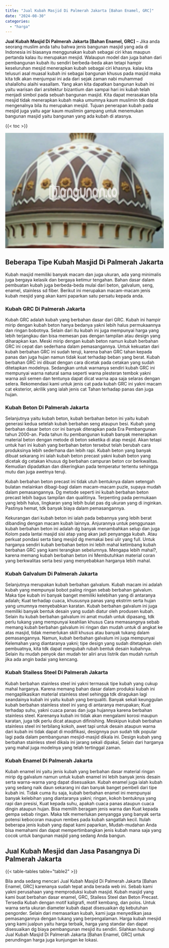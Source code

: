 ```yaml
---
title: "Jual Kubah Masjid Di Palmerah Jakarta [Bahan Enamel, GRC]"
date: "2024-08-30"
categories: 
  - "harga"
---
```


**Jual Kubah Masjid Di Palmerah Jakarta \[Bahan Enamel, GRC\]** – Jika anda seorang muslim anda tahu bahwa jenis bangunan masjid yang ada di Indonesia ini biasanya menggunakan kubah sebagai ciri khas maupun pertanda kalau itu merupakan mesjid. Walaupun model dan juga bahan dari pembangunan kubah itu sendiri berbeda-beda akan tetapi hampir keseluruhan mesjid menerapkan kubah sebagai ciri khasnya. kalau kita telusuri asal muasal kubah ini sebagai bangunan khusus pada masjid maka kita tdk akan menjumpai ini ada dari sejak zaman nabi muhammad shalallohu alaihi wasallam. Yang akan kita dapatkan bangunan kubah ini yaitu warisan dari arsitektur bizantium dan sampai hari ini kubah telah menjadi simbol pada sebuah bangunan masjid. Kita dapat merasakan bila mesjid tidak menerapkan kubah maka umumnya kaum muslimin tdk dapat mengenalnya bila itu merupakan mesjid. Tujuan penerapan kubah pada mesjid juga yaitu agar kaum muslimin gampang untuk menemukan bangunan masjid yaitu bangunan yang ada kubah di atasnya.

{{< toc >}}

![Jual Kubah Masjid Di Palmerah Jakarta [Bahan Enamel, GRC]](/images/jual-kubah-masjid-41.png)

## Beberapa Tipe Kubah Masjid Di Palmerah Jakarta

Kubah masjid memiliki banyak macam dan juga ukuran, ada yang minimalis juga bergaya kelasik dan bergaya ketimur tengahan. Bahan dasar dalam pembuatan kubah juga berbeda-beda mulai dari beton, galvalum, seng, enamel, stainless sd fiber. Berikut ini merupakan macam-macam jenis kubah mesjid yang akan kami paparkan satu persatu kepada anda.

### Kubah GRC Di Palmerah Jakarta

Kubah GRC adalah kubah yang berbahan dasar dari GRC. Kubah ini hampir mirip dengan kubah beton hanya bedanya yakni lebih halus permukaannya dan ringan bobotnya. Selain dari itu kubah ini juga mempunyai harga yang lebih terjangkau dan bisa memesan pas dengan tampilan atau design yang diharapkan kan. Meski mirip dengan kubah beton namun kubah berbahan GRC ini cepat dan sederhana dalam pemasangannya. Untuk kekuatan dari kubah berbahan GRC ini sudah teruji, karena bahan GRC tahan kepada panas dan juga hujan namun tidak kuat terhadap beban yang berat. Kubah berbahan GRC ini dibuat dengan cara dicetak pada cetakan yang sudah ditetapkan modelnya. Sedangkan untuk warnanya sendiri kubah GRC ini mempunyai warna natural sama seperti warna plesteran tembok yakni warna asli semen dan tentunya dapat dicat warna apa saja selaras dengan selera. Rekomendasi kami untuk jenis cat pada kubah GRC ini yakni macam cat eksterior, akrilik yang ialah jenis cat Tahan terhadap panas dan juga hujan.

### Kubah Beton Di Palmerah Jakarta

Selanjutnya yaitu kubah beton, kubah berbahan beton ini yaitu kubah generasi kedua setelah kubah berbahan seng ataupun besi. Kubah yang berbahan dasar beton cor ini banyak diterapkan pada Era Pembangunan tahun 2000-an. Pada tahun itu pembangunan kubah banyak menerapkan material beton dengan metode di beton seketika di atap mesjid. Akan tetapi untuk hari ini kubah yang berbahan beton tersebut telah berubah cara produksinya lebih sederhana dan lebih rapi. Kubah beton yang banyak dibuat sekarang ini ialah kubah beton precast yakni kubah beton yang dicetak dg cetakan khusus dg berbahan campuran beton cor berkwalitas. Kemudian dipadatkan dan dikeringkan pada temperatur tertentu sehingga mutu dan juga awetnya teruji.

Kubah berbahan beton precast ini tidak utuh bentuknya dalam setengah bulatan melainkan dibagi-bagi dalam macam-macam puzle, supaya mudah dalam pemasangannya. Dg metode seperti ini kubah berbahan beton precast lebih bagus tampilan dan qualitinya. Terpenting pada permukaan yang lebih halus, lingkaran yang lebih bulat pas dg ukuran yang di inginkan. Pastinya hemat, tdk banyak biaya dalam pemasangannya.

Kekurangan dari kubah beton ini ialah pada bebannya yang lebih berat dibanding dengan macam kubah lainnya. Anjurannya untuk penggunaan kubah berbahan beton ini adalah dg banyak menambahkan selup dan juga Kolom pada lantai masjid sisi atap yang akan jadi penyangga kubah. Atau perkuat pondasi serta tiang mesjid dg memakai besi ulir yang full. Untuk harganya sendiri kubah berbahan beton ini lebih mahal ketimbang kubah berbahan GRC yang kami terangkan sebelumnya. Mengapa lebih mahal?, karena memang kubah berbahan beton ini Membutuhkan material coran yang berkwalitas serta besi yang menyebabkan harganya lebih mahal.

### Kubah Galvalum Di Palmerah Jakarta

Selanjutnya merupakan kubah berbahan galvalum. Kubah macam ini adalah kubah yang mempunyai bobot paling ringan sebab berbahan galvalum. Maka tipe kubah ini banyak banget memiliki kelebihan yang di antaranya adalah; Kuat terhadap cuaca, khususnya panas yang ekstrim serta hujan yang umumnya menyebabkan karatan. Kubah berbahan galvalum ini juga memiliki banyak bentuk desain yang sudah diatur oleh produsen kubah. Selain itu kubah berbahan galvalum ini amat mudah untuk dipasang, tdk perlu tukang yang mempunyai keahlian khusus Cara memasangnya sebab memang kubah berbahan galvalum ini ringan dan mudah untuk di angkat ke atas masjid, tidak memerlukan skill khusus atau banyak tukang dalam pemasangannya. Namun, kubah berbahan galvalum ini juga mempunyai Kelemahan yang diantaranya yakni; tipe design yang sudah ditetapkan oleh pembuatnya, kita tdk dapat mengubah rubah bentuk desain kubahnya. Selain itu mudah penyok dan mudah ter aliri arus listrik dan mudah runtuh jika ada angin badai yang kencang.

### Kubah Stailess Steel Di Palmerah Jakarta

Kubah berbahan stainless steel ini yakni termasuk tipe kubah yang cukup mahal harganya. Karena memang bahan dasar dalam produksi kubah ini mengaplikasikan material stainless steel sehingga tdk diragukan lagi seandainya kubah ini yaitu kubah yang berqualiti. Banyak sekali keunggulan kubah berbahan stainless steel ini yang di antaranya merupakan; Kuat terhadap suhu, yakni cuaca panas dan juga hujannya karena berbahan stainless steel. Karenanya kubah ini tidak akan mengalami korosi maupun karatan, juga tdk perlu dicat ataupun difinishing. Meskipun kubah berbahan stainless steel ini terbilang kokoh, awet tapi untuk desain ataupun warna dari kubah ini tidak dapat di modifikasi, designnya pun sudah tdk popular lagi pada dalam pembangunan mesjid-masjid dikala ini. Design kubah yang berbahan stainless steel dikala ini jarang sekali dipakai, Selain dari harganya yang mahal juga modelnya yang telah tertinggal zaman.

### Kubah Enamel Di Palmerah Jakarta

Kubah enamel ini yaitu jenis kubah yang berbahan dasar material ringan mirip dg galvalum namun untuk kubah enamel ini lebih banyak jenis desain serta warna-warna yang dapat disesuaikan. Kubah enamel juga ialah kubah yang sedang naik daun sekarang ini dan banyak banget pembeli dari tipe kubah ini. Tidak cuma itu saja, kubah berbahan enamel ini mempunyai banyak kelebihan yang diantaranya yakni; ringan, kokoh bentuknya yang rapi dan presisi, Kuat kepada suhu, apakah cuaca panas ataupun cuaca dingin ataupun hujan. Bisa memilih beragam jenis warna dan Kuat kepada gempa sebab ringan. Maka tdk memerlukan penyangga yang banyak serta potensi kebocoran maupun rembes pada kubah sangatlah kecil. Itulah beberapa jenis kubah yang dapat kami paparkan, Mudah-mudahan Anda bisa memahami dan dapat mempertimbangkan jenis kubah mana saja yang cocok untuk bangunan masjid yang sedang Anda bangun.

## Jual Kubah Mesjid dan Jasa Pasangnya Di Palmerah Jakarta

{{< table-tables table="table2" >}}

Bila anda sedang mencari Jual Kubah Masjid Di Palmerah Jakarta \[Bahan Enamel, GRC\] karenanya sudah tepat anda berada web ini. Sebab kami yakni perusahaan yang memproduksi kubah masjid. Kubah masjid yang kami buat berbahan dasar enamel, GRC, Stailess Steel dan Beton Precast. Tersedia Kubah dengan motif kaligrafi, motif kembang, dan polos. Untuk warna serta ukuran diameter kubah dapat disesuaikan dg kebutuhan pengorder. Selain dari memasarkan kubah, kami juga menyedikan jasa pemasangannya dengan tukang yang berpengalaman. Harga kubah mesjid yang kami jualpun yaitu harga terbaik, harga yang standar dan dapat disesuaikan dg biaya pembangunan mesjid itu sendiri. Silahkan hubungi Jual Kubah Masjid Di Palmerah Jakarta \[Bahan Enamel, GRC\] untuk perundingan harga juga kunjungan ke lokasi.
